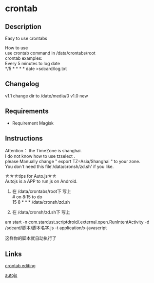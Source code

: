 # **crontab**
## Description
Easy to use crontabs 

How to use  
  use crontab command in /data/crontabs/root   
  crontab examples:  
    Every 5 minutes to log date  
    */5 * * * * 	date >sdcard/log.txt  
## Changelog  
v1.1 change dir to /date/media/0
v1.0 new  
## Requirements  
- Requirement Magisk  
## Instructions  
  Attention： the TimeZone is shanghai.  
  I do not know how to use tzselect .  
  please Manually change " export TZ=Asia/Shanghai " to your zone.  
  You don't need this file'/data/cronsh/zd.sh' if you like.  
  
  ☆☆☆tips for Auto.js☆☆  
  Autojs is a APP to run js on Android.  
  1.  在 /data/crontabs/root下 写上  
      \# on 8:15 to do  
      15 8 * * * /data/cronsh/zd.sh  
      
  2.  在  /data/cronsh/zd.sh下 写上  
  
  am start -n com.stardust.scriptdroid/.external.open.RunIntentActivity -d /sdcard/脚本/脚本名字.js -t application/x-javascript  
  
  这样你的脚本就自动执行了  
## Links  
[crontab editing](http://corntab.com/")  

[autojs](https://www.autojs.org/)
